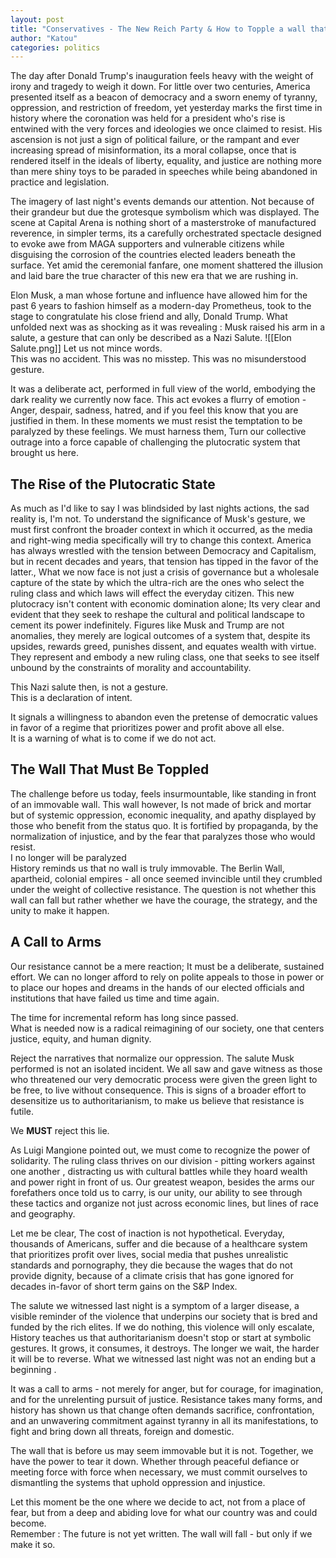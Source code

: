 ```yaml
---
layout: post
title: "Conservatives - The New Reich Party & How to Topple a wall that seems immoveable"
author: "Katou"
categories: politics
---
```


The day after Donald Trump's inauguration feels heavy with the weight of irony and tragedy to weigh it down. For little over two centuries, America presented itself as a beacon of democracy and a sworn enemy of tyranny, oppression, and restriction of freedom, yet yesterday marks the first time in history where the coronation was held for a president who's rise is entwined with the very forces and ideologies we once claimed to resist. His ascension is not just a sign of political failure, or the rampant and ever increasing spread of misinformation, its a moral collapse, once that is rendered itself in the ideals of liberty, equality, and justice are nothing more than mere shiny toys to be paraded in speeches while being abandoned in practice and legislation.  

The imagery of last night's events demands our attention. Not because of their grandeur but due the grotesque symbolism which was displayed. The scene at Capital Arena is nothing short of a masterstroke of manufactured reverence, in simpler terms, its a carefully orchestrated spectacle designed to evoke awe from MAGA supporters and vulnerable citizens while disguising the corrosion of the countries elected leaders beneath the surface. Yet amid the ceremonial fanfare, one moment shattered the illusion and laid bare the true character of this new era that we are rushing in.  

Elon Musk, a man whose fortune and influence have allowed him for the past 6 years to fashion himself as a modern-day Prometheus, took to the stage to congratulate his close friend and ally, Donald Trump. What unfolded next was as shocking as it was revealing : Musk raised his arm in a salute, a gesture that can only be described as a Nazi Salute. 
![[Elon Salute.png]]
Let us not mince words.  
This was no accident.
This was no misstep.
This was no misunderstood gesture.  

It was a deliberate act, performed in full view of the world, embodying the dark reality we currently now face. This act evokes a flurry of emotion - Anger, despair, sadness, hatred, and if you feel this know that you are justified in them. In these moments we must resist the temptation to be paralyzed by these feelings. We must harness them, Turn our collective outrage into a force capable of challenging the plutocratic system that brought us here.  


## The Rise of the Plutocratic State  
As much as I'd like to say I was blindsided by last nights actions, the sad reality is, I'm not. To understand the significance of Musk's gesture, we must first confront the broader context in which it occurred, as the media and right-wing media specifically will try to change this context. America has always wrestled with the tension between Democracy and Capitalism, but in recent decades and years, that tension has tipped in the favor of the latter., What we now face is not just a crisis of governance but a wholesale capture of the state by which the ultra-rich are the ones who select the ruling class and which laws will effect the everyday citizen. This new plutocracy isn't content with economic domination alone; Its very clear and evident that they seek to reshape the cultural and political landscape to cement its power indefinitely. Figures like Musk and Trump are not anomalies, they merely are logical outcomes of a system that, despite its upsides, rewards greed, punishes dissent, and equates wealth with virtue. They represent and embody a new ruling class, one that seeks to see itself unbound by the constraints of morality and accountability.  

This Nazi salute then, is not a gesture.  
This is a declaration of intent.  

It signals a willingness to abandon even the pretense of democratic values in favor of a regime that prioritizes power and profit above all else.  
It is a warning of what is to come if we do not act.  

## The Wall That Must Be Toppled  
The challenge before us today, feels insurmountable, like standing in front of an immovable wall. This wall however, Is not made of brick and mortar but of systemic oppression, economic inequality, and apathy displayed by those who benefit from the status quo. It is fortified by propaganda, by the normalization of injustice, and by the fear that paralyzes those who would resist.  
I no longer will be paralyzed  
History reminds us that no wall is truly immovable. The Berlin Wall, apartheid, colonial empires - all once seemed invincible until they crumbled under the weight of collective resistance. The question is not whether this wall can fall but rather whether we have the courage, the strategy, and the unity to make it happen.  

## A Call to Arms  
Our resistance cannot be a mere reaction; It must be a deliberate, sustained effort. We can no longer afford to rely on polite appeals to those in power or to place our hopes and dreams in the hands of our elected officials and institutions that have failed us time and time again.  

The time for incremental reform has long since passed.  
What is needed now is a radical reimagining of our society, one that centers justice, equity, and human dignity.  

Reject the narratives that normalize our oppression. The salute Musk performed is not an isolated incident. We all saw and gave witness as those who threatened our very democratic process were given the green light to be free, to live without consequence. This is signs of a broader effort to desensitize us to authoritarianism, to make us believe that resistance is futile.  

We **MUST** reject this lie.  

As Luigi Mangione pointed out, we must come to recognize the power of solidarity. The ruling class thrives on our division - pitting workers against one another , distracting us with cultural battles while they hoard wealth and power right in front of us. Our greatest weapon, besides the arms our forefathers once told us to carry, is our unity, our ability to see through these tactics and organize not just across economic lines, but lines of race and geography.  

Let me be clear, The cost of inaction is not hypothetical. Everyday, thousands of Americans, suffer and die because of a healthcare system that prioritizes profit over lives, social media that pushes unrealistic standards and pornography, they die because the wages that do not provide dignity, because of a climate crisis that has gone ignored for decades in-favor of short term gains on the S&P Index.  

The salute we witnessed last night is a symptom of a larger disease, a visible reminder of the violence that underpins our society that is bred and funded by the rich elites. If we do nothing, this violence will only escalate, History teaches us that authoritarianism doesn't stop or start at symbolic gestures. It grows, it consumes, it destroys. The longer we wait, the harder it will be to reverse. What we witnessed last night was not an ending but a beginning . 

It was a call to arms - not merely for anger, but for courage, for imagination, and for the unrelenting pursuit of justice. Resistance takes many forms, and history has shown us that change often demands sacrifice, confrontation, and an unwavering commitment against tyranny in all its manifestations, to fight and bring down all threats, foreign and domestic.  

The wall that is before us may seem immovable but it is not. Together, we have the power to tear it down. Whether through peaceful defiance or meeting force with force when necessary, we must commit ourselves to dismantling the systems that uphold oppression and injustice.  

Let this moment be the one where we decide to act, not from a place of fear, but from a deep and abiding love for what our country was and could become.  
Remember : The future is not yet written. The wall will fall - but only if we make it so.
